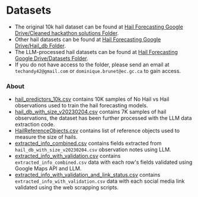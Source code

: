# Datasets

- The original 10k hail dataset can be found at [Hail Forecasting Google Drive/Cleaned hackathon solutions Folder](https://drive.google.com/drive/folders/1gj-vg8DcYMMyHnD5eU1607hj44BSENVd?usp=drive_link).
- Other hail datasets can be found at [Hail Forecasting Google Drive/Hail_db Folder](https://drive.google.com/drive/folders/1y8UK8ykSIHgfYe71NA6tSEJVYJTz2vo0?usp=drive_link).
- The LLM-processed hail datasets can be found at [Hail Forecasting Google Drive/Datasets Folder](https://drive.google.com/drive/folders/1FLKqTb6U71Tvq16jiwE6Pln1e-xnfMV3?usp=drive_link).
- If you do not have access to the folder, please send an email at `techandy42@gmail.com` or `dominique.brunet@ec.gc.ca` to gain access.

### About

- [hail_predictors_10k.csv](https://drive.google.com/file/d/1FTxyOR41ZV3UFu0tMLZ1dvtppw0PtvLr/view?usp=drive_link) contains 10K samples of No Hail vs Hail observations used to train the hail forecasting models.
- [hail_db_with_size_v20230204.csv](https://drive.google.com/file/d/1fQDnHvHqs14DX1YudOSLIn3dPIyR3Mp-/view?usp=drive_link) contains 7K samples of hail observations, the dataset has been further processed with the LLM data extraction code.
- [HailReferenceObjects.csv](https://drive.google.com/file/d/195sLHmpYKRuOuSpfCQRrzZ7Xtal2HO_8/view?usp=drive_link) contains list of reference objects used to measure the size of hails.
- [extracted_info_combined.csv](https://drive.google.com/file/d/1U1amjrvaE1c-RchkBQwDPkOFry-YXuFk/view?usp=drive_link) contains fields extracted from `hail_db_with_size_v20230204.csv` observation notes using LLM.
- [extracted_info_with_validation.csv](https://drive.google.com/file/d/1_j22oW2Xk1w8goq3Qh43up_zalsQEtiK/view?usp=drive_link) contains `extracted_info_combined.csv` data with each row's fields validated using Google Maps API and LLM.
- [extracted_info_with_validation_and_link_status.csv](https://drive.google.com/file/d/19rJLGi3FIOYbI4jr632BhRHpjBjEWTib/view?usp=drive_link) contains `extracted_info_with_validation.csv` data with each social media link validated using the web scrapping scripts.
